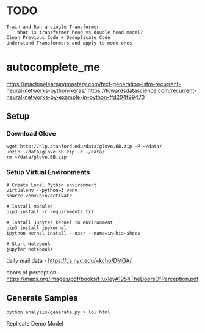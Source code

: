 # TODO
    Train and Run a single Transformer
        What is transfermer head vs double head model?
    Clean Previous Code + Deduplicate Code
    Understand Transformers and apply to more ones

# autocomplete_me
https://machinelearningmastery.com/text-generation-lstm-recurrent-neural-networks-python-keras/
https://towardsdatascience.com/recurrent-neural-networks-by-example-in-python-ffd204f99470

## Setup
### Download Glove
```
wget http://nlp.stanford.edu/data/glove.6B.zip -P ~/data/
unzip ~/data/glove.6B.zip -d ~/data/
rm ~/data/glove.6B.zip
```

### Setup Virtual Environments
```
# Create Local Python environment
virtualenv --python=3 venv
source venv/bin/activate

# Install modules
pip3 install -r requirements.txt

# Install Jupyter kernel in environment
pip3 install ipykernel
ipython kernel install --user --name=in-his-shoes

# Start Notebook
jupyter notebooks
```

daily mail data - https://cs.nyu.edu/~kcho/DMQA/

doors of perception - https://maps.org/images/pdf/books/HuxleyA1954TheDoorsOfPerception.pdf

## Generate Samples
```
python analysis/generate.py > lol.html
```

Replicate Demo Model

